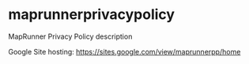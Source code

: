 # maprunnerprivacypolicy

MapRunner Privacy Policy description

Google Site hosting: https://sites.google.com/view/maprunnerpp/home
